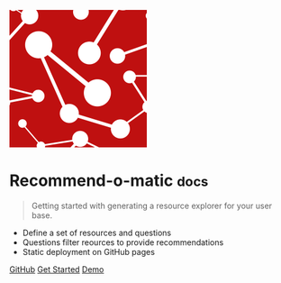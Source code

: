 ![logo](_img/SRCC-square-red.png)

# Recommend-o-matic <small>docs</small>

> Getting started with generating a resource explorer for your user base.

- Define a set of resources and questions
- Questions filter reources to provide recommendations
- Static deployment on GitHub pages


<style>
section.cover .cover-main > p:last-child a:last-child {
    background-color: var(--theme-color, #ec9595);
    color: #fff;
}

section.cover .cover-main>p:last-child a {
    border: 1px solid #e95b43 !important;
    color: white !important;
}

.cover {
    background: linear-gradient(to left bottom, hsl(0, 64.3%, 69.2%) 0%,hsl(0, 72.1%, 57.8%) 100%) !important;
    color: white;
}

.cover-main span {
    color: whitesmoke !important;
}
</style>

[GitHub](https://github.com/stanford-rc/recommend-o-matic/)
[Get Started](#recommend-o-matic)
[Demo](https://stanford-rc.github.io/recommend-o-matic/demo/stanford-compute-grid/)
